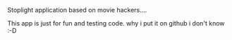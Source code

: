 Stoplight application based on movie hackers....

This app is just for fun and testing code.
why i put it on github i don't know :-D

